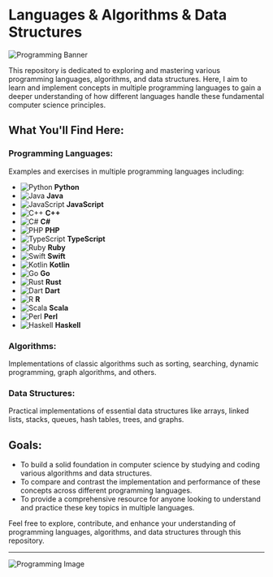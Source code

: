  # Languages & Algorithms & Data Structures

![Programming Banner](https://www.kindpng.com/picc/m/28-287520_programming-banner-png-transparent-png.png)

This repository is dedicated to exploring and mastering various programming languages, algorithms, and data structures. Here, I aim to learn and implement concepts in multiple programming languages to gain a deeper understanding of how different languages handle these fundamental computer science principles.

## What You'll Find Here:

### Programming Languages:
Examples and exercises in multiple programming languages including:

- ![Python](https://img.icons8.com/color/48/000000/python.png) **Python**
- ![Java](https://img.icons8.com/color/48/000000/java-coffee-cup-logo.png) **Java**
- ![JavaScript](https://img.icons8.com/color/48/000000/javascript.png) **JavaScript**
- ![C++](https://img.icons8.com/color/48/000000/c-plus-plus-logo.png) **C++**
- ![C#](https://img.icons8.com/color/48/000000/c-sharp-logo.png) **C#**
- ![PHP](https://img.icons8.com/officel/48/000000/php-logo.png) **PHP**
- ![TypeScript](https://img.icons8.com/color/48/000000/typescript.png) **TypeScript**
- ![Ruby](https://img.icons8.com/color/48/000000/ruby-programming-language.png) **Ruby**
- ![Swift](https://img.icons8.com/color/48/000000/swift.png) **Swift**
- ![Kotlin](https://img.icons8.com/color/48/000000/kotlin.png) **Kotlin**
- ![Go](https://img.icons8.com/color/48/000000/golang.png) **Go**
- ![Rust](https://img.icons8.com/color/48/000000/rust-programming-language.png) **Rust**
- ![Dart](https://img.icons8.com/color/48/000000/dart.png) **Dart**
- ![R](https://img.icons8.com/ios-filled/50/000000/r.png) **R**
- ![Scala](https://img.icons8.com/color/48/000000/scala.png) **Scala**
- ![Perl](https://img.icons8.com/officel/48/000000/perl.png) **Perl**
- ![Haskell](https://img.icons8.com/color/48/000000/haskell.png) **Haskell**

### Algorithms:
Implementations of classic algorithms such as sorting, searching, dynamic programming, graph algorithms, and others.

### Data Structures:
Practical implementations of essential data structures like arrays, linked lists, stacks, queues, hash tables, trees, and graphs.

## Goals:
- To build a solid foundation in computer science by studying and coding various algorithms and data structures.
- To compare and contrast the implementation and performance of these concepts across different programming languages.
- To provide a comprehensive resource for anyone looking to understand and practice these key topics in multiple languages.

Feel free to explore, contribute, and enhance your understanding of programming languages, algorithms, and data structures through this repository.

---

![Programming Image](https://miro.medium.com/v2/resize:fit:1200/1*6bviFGelv18lIvYvWB4VrQ.png)

